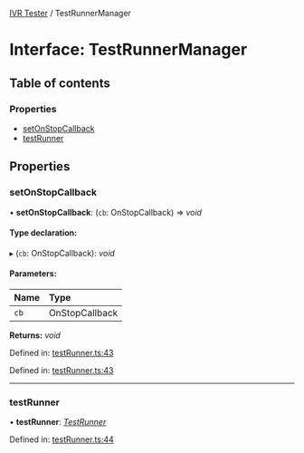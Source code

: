 [IVR Tester](../README.md) / TestRunnerManager

# Interface: TestRunnerManager

## Table of contents

### Properties

- [setOnStopCallback](testrunnermanager.md#setonstopcallback)
- [testRunner](testrunnermanager.md#testrunner)

## Properties

### setOnStopCallback

• **setOnStopCallback**: (`cb`: OnStopCallback) => *void*

#### Type declaration:

▸ (`cb`: OnStopCallback): *void*

#### Parameters:

Name | Type |
:------ | :------ |
`cb` | OnStopCallback |

**Returns:** *void*

Defined in: [testRunner.ts:43](https://github.com/SketchingDev/ivr-tester/blob/cfb72a0/packages/ivr-tester/src/testRunner.ts#L43)

Defined in: [testRunner.ts:43](https://github.com/SketchingDev/ivr-tester/blob/cfb72a0/packages/ivr-tester/src/testRunner.ts#L43)

___

### testRunner

• **testRunner**: [*TestRunner*](testrunner.md)

Defined in: [testRunner.ts:44](https://github.com/SketchingDev/ivr-tester/blob/cfb72a0/packages/ivr-tester/src/testRunner.ts#L44)
